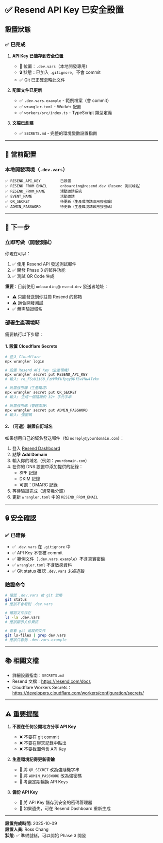 # ✅ Resend API Key 已安全設置

## 設置狀態

### ✅ 已完成

1. **API Key 已儲存到安全位置**
   - 📁 位置：`.dev.vars`（本地開發專用）
   - 🔒 狀態：已加入 `.gitignore`，不會 commit
   - ✅ Git 已正確忽略此文件

2. **配置文件已更新**
   - ✅ `.dev.vars.example` - 範例檔案（會 commit）
   - ✅ `wrangler.toml` - Worker 配置
   - ✅ `workers/src/index.ts` - TypeScript 類型定義

3. **文檔已創建**
   - ✅ `SECRETS.md` - 完整的環境變數設置指南

---

## 🎯 當前配置

### 本地開發環境（`.dev.vars`）

```
✅ RESEND_API_KEY         已設置
✅ RESEND_FROM_EMAIL      onboarding@resend.dev（Resend 測試域名）
✅ RESEND_FROM_NAME       活動邀請系統
✅ EVENT_NAME             活動邀請
✅ QR_SECRET              待更新（生產環境請改用強密鑰）
✅ ADMIN_PASSWORD         待更新（生產環境請改用強密碼）
```

---

## 🔄 下一步

### 立即可做（開發測試）

你現在可以：
1. ✅ 使用 Resend API 發送測試郵件
2. ✅ 開發 Phase 3 的郵件功能
3. ✅ 測試 QR Code 生成

**重要**：目前使用 `onboarding@resend.dev` 發送者地址：
- ⚠️ 只能發送到你註冊 Resend 的郵箱
- ⚠️ 適合開發測試
- ✅ 無需驗證域名

### 部署生產環境時

需要執行以下步驟：

#### 1. 設置 Cloudflare Secrets

```bash
# 登入 Cloudflare
npx wrangler login

# 設置 Resend API Key（生產環境）
npx wrangler secret put RESEND_API_KEY
# 輸入: re_FSsU1i68_FzMMkFUfpqyDDf5wVNw4Tvkv

# 設置強密鑰（生產環境）
npx wrangler secret put QR_SECRET
# 輸入: 生成一個隨機的 32+ 字元字串

# 設置強密碼（管理面板）
npx wrangler secret put ADMIN_PASSWORD
# 輸入: 強密碼
```

#### 2. （可選）驗證自訂域名

如果想用自己的域名發送郵件（如 `noreply@yourdomain.com`）：

1. 登入 [Resend Dashboard](https://resend.com/domains)
2. 點擊 **Add Domain**
3. 輸入你的域名（例如：`yourdomain.com`）
4. 在你的 DNS 設置中添加提供的記錄：
   - SPF 記錄
   - DKIM 記錄
   - 可選：DMARC 記錄
5. 等待驗證完成（通常幾分鐘）
6. 更新 `wrangler.toml` 中的 `RESEND_FROM_EMAIL`

---

## 🔒 安全確認

### ✅ 已確保

- ✅ `.dev.vars` 在 `.gitignore` 中
- ✅ API Key 不會被 commit
- ✅ 範例文件（`.dev.vars.example`）不含真實密鑰
- ✅ `wrangler.toml` 不含敏感資料
- ✅ Git status 確認 `.dev.vars` 未被追蹤

### 驗證命令

```bash
# 確認 .dev.vars 被 git 忽略
git status
# 應該不會看到 .dev.vars

# 確認文件存在
ls -la .dev.vars
# 應該顯示文件資訊

# 查看 git 追蹤的文件
git ls-files | grep dev.vars
# 應該只看到 .dev.vars.example
```

---

## 📚 相關文檔

- 詳細設置指南：`SECRETS.md`
- Resend 文檔：https://resend.com/docs
- Cloudflare Workers Secrets：https://developers.cloudflare.com/workers/configuration/secrets/

---

## ⚠️ 重要提醒

1. **不要在任何公開地方分享 API Key**
   - ❌ 不要在 git commit
   - ❌ 不要在聊天記錄中貼出
   - ❌ 不要截圖包含 API Key

2. **生產環境記得更新密鑰**
   - 🔄 將 `QR_SECRET` 改為強隨機字串
   - 🔄 將 `ADMIN_PASSWORD` 改為強密碼
   - 🔄 考慮定期輪換 API Keys

3. **備份 API Key**
   - 💾 將 API Key 儲存到安全的密碼管理器
   - 💾 如果遺失，可在 Resend Dashboard 重新生成

---

**設置完成時間**: 2025-10-09  
**設置人員**: Ross Chang  
**狀態**: ✅ 準備就緒，可以開始 Phase 3 開發


